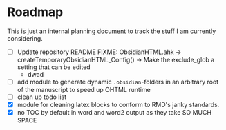# Roadmap

This is just an internal planning document to track the stuff I am currently considering.

- [ ] Update repository README
FIXME: ObsidianHTML.ahk -> createTemporaryObsidianHTML_Config() -> Make the exclude_glob a setting that can be edited
  - dwad
- [ ] add module to generate dynamic `.obsidian`-folders in an arbitrary root of the manuscript to speed up OHTML runtime
- [ ] clean up todo list
- [X] module for cleaning latex blocks to conform to RMD's janky standards.
- [x] no TOC by default in word and word2 output as they take SO MUCH SPACE
